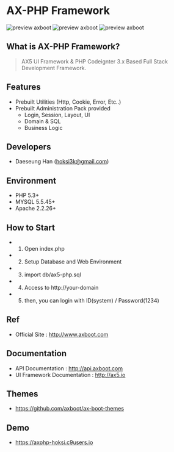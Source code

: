 # AX-PHP Framework

![preview axboot](https://github.com/axboot/ax-boot-themes/raw/master/assets/arongi-1.png)
![preview axboot](https://github.com/axboot/ax-boot-themes/raw/master/assets/cocker-2.png)
![preview axboot](https://github.com/axboot/ax-boot-themes/raw/master/assets/doberman-3.png)

## What is AX-PHP Framework?
>AX5 UI Framework & PHP Codeignter 3.x Based Full Stack Development Framework.

## Features
- Prebuilt Utilities (Http, Cookie, Error, Etc..)
- Prebuilt Administration Pack provided
    - Login, Session, Layout, UI
    - Domain & SQL
    - Business Logic


## Developers
- Daeseung Han (hoksi3k@gmail.com)

## Environment
- PHP 5.3+
- MYSQL 5.5.45+
- Apache 2.2.26+

## How to Start
- 1) Open index.php
- 2) Setup Database and Web Environment
- 3) import db/ax5-php.sql
- 4) Access to http://your-domain
- 5) then, you can login with ID(system) / Password(1234)

## Ref
- Official Site : http://www.axboot.com

## Documentation
- API Documentation : http://api.axboot.com
- UI Framework Documentation : http://ax5.io

## Themes
- https://github.com/axboot/ax-boot-themes

## Demo
- https://axphp-hoksi.c9users.io